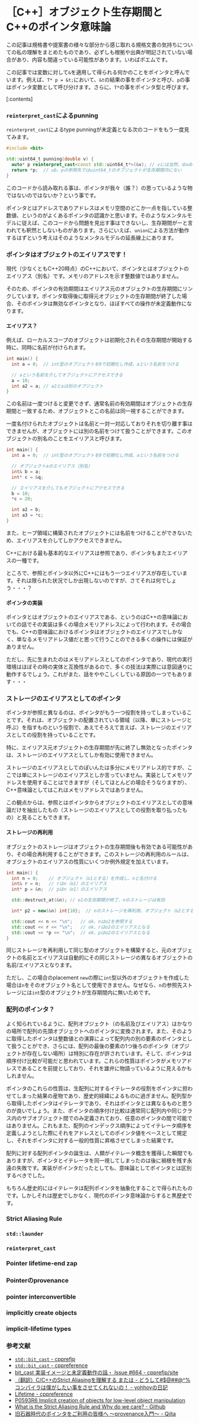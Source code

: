 # ［C++］オブジェクト生存期間とC++のポインタ意味論

この記事は規格書や提案書の様々な部分から感じ取れる規格文書の気持ちについての私の理解をまとめたものであり、必ずしも根拠や出典が明記されていない場合があり、内容も間違っている可能性があります。いわばポエムです。

この記事では変数に対して`&`を適用して得られる何かのことをポインタと呼んでいます。例えば、`T* p = &t;`において、`&t`の結果の事をポインタと呼び、`p`の事はポインタ変数として呼び分けます。さらに、`T*`の事をポインタ型と呼びます。

[:contents]

### `reinterpret_cast`によるpunning

`reinterpret_cast`によるtype punningが未定義となる次のコードをもう一度見てみます。

```cpp
#include <bit>

std::uint64_t punning(double v) {
  auto* p reinterpret_cast<const std::uint64_t*>(&v); // vには当然、double型のオブジェクトが生存期間内にある
  return *p;  // ub、pの参照先ではuint64_tのオブジェクトが生存期間内にない
}
```

このコードから読み取れる事は、ポインタが我々（誰？）の思っているような物ではないのではないか？という事です。

ポインタとはアドレスでありアドレスはメモリ空間のどこか一点を指している整数値、というのがよくあるポインタの認識かと思います。そのようなメンタルモデルに従えば、このコードから問題を見出す事はできないし、生存期間がーと言われても釈然としないものがあります。さらにいえば、`union`による方法が動作するはずという考えはそのようなメンタルモデルの延長線上にあります。

### ポインタはオブジェクトのエイリアスです！

現代（少なくともC++20時点）のC++において、ポインタとはオブジェクトのエイリアス（別名）です。メモリのアドレスを示す整数値ではありません。

そのため、ポインタの有効期間はエイリアス元のオブジェクトの生存期間にリンクしています。ポインタ取得後に取得元オブジェクトの生存期間が終了した場合、そのポインタは無効なポインタとなり、ほぼすべての操作が未定義動作になります。

#### エイリアス？

例えば、ローカルスコープのオブジェクトは初期化されその生存期間が開始する時に、同時に名前が付けられます。

```cpp
int main() {
  int a = 0;  // int型のオブジェクトを0で初期化し作成、aという名前をつける

  // aという名前を介してオブジェクトにアクセスできる
  a = 10;
  int a2 = a; // a2とaは別のオブジェクト
}
```

この名前は一度つけると変更できず、通常名前の有効期間はオブジェクトの生存期間と一致するため、オブジェクトとこの名前は同一視することができます。

一度名付けられたオブジェクトは名前と一対一対応しておりそれを切り離す事はできませんが、オブジェクトには別の名前をつけて扱うことができます。このオブジェクトの別名のことをエイリアスと呼びます。

```cpp
int main() {
  int a = 0;  // int型のオブジェクトを0で初期化し作成、aという名前をつける

  // オブジェクトaのエイリアス（別名）
  int& b = a;
  int* c = &q;

  // エイリアスを介してもオブジェクトにアクセスできる
  b = 10;
  *c = 20;

  int a2 = b;
  int a3 = *c;
}
```

また、ヒープ領域に構築されたオブジェクトには名前をつけることができないため、エイリアスを介してしかアクセスできません。

C++における最も基本的なエイリアスは参照であり、ポインタもまたエイリアスの一種です。

ところで、参照とポインタ以外にC++にはもう一つエイリアスが存在しています。それは限られた状況でしか出現しないのですが、さてそれは何でしょう・・・？

#### ポインタの実装

ポインタとはオブジェクトのエイリアスである、というのはC++の意味論においての話でその実装は多くの場合メモリアドレスによって行われます。その場合でも、C++の意味論におけるポインタはオブジェクトのエイリアスでしかなく、単なるメモリアドレス値だと思って行うことのできる多くの操作には保証がありません。

ただし、先に生まれたのはメモリアドレスとしてのポインタであり、現代の実行環境はほぼその時の実体と互換性があるので、多くの技法は実際には意図通りに動作するでしょう。これがまた、話をややこしくしている原因の一つでもあります・・・

### ストレージのエイリアスとしてのポインタ

ポインタが参照と異なるのは、ポインタがもう一つ役割を持ってしまっていることです。それは、オブジェクトの配置されている領域（以降、単にストレージと呼ぶ）を指すものという役割で、あえてそろえて言えば、ストレージのエイリアスとしての役割を持っていることです。

特に、エイリアス元オブジェクトの生存期間が先に終了し無効となったポインタは、ストレージのエイリアスとしてしか有効に使用できません。

ストレージのエイリアスとしてのぽいんたは多分にメモリアドレス的ですが、ここでは単にストレージのエイリアスとしか言っていません。実装としてメモリアドレスを使用することはできますが（そしてほとんどの場合そうなりますが）、C++意味論としてはこれはメモリアドレスではありません。

この観点からは、参照とはポインタからオブジェクトのエイリアスとしての意味論だけを抽出したもの（ストレージのエイリアスとしての役割を取り払ったもの）と見ることもできます。

#### ストレージの再利用

オブジェクトのストレージはオブジェクトの生存期間後も有効である可能性があり、その場合再利用することができます。このストレージの再利用のルールは、オブジェクトのエイリアスの性質にいくつか例外規定を加えています。

```cpp
int main() {
  int n = 0;    // オブジェクト（o1とする）を作成し、nと名付ける
  int& r = n;   // rはn（o1）のエイリアス
  int* p = &n;  // pはn（o1）のエイリアス

  std::destruct_at(&n); // o1の生存期間が終了、nのストレージは有効

  int* p2 = new(&n) int{10};  // nのストレージを再利用、オブジェクト（o2とする）を作成

  std::cout << n << "\n";   // ok、nはo2を参照する
  std::cout << r << "\n";   // ok、rはo2のエイリアスとなる
  std::cout << *p << "\n";  // ok、pはo2のエイリアスとなる
}
```

同じストレージを再利用して同じ型のオブジェクトを構築すると、元のオブジェクトの名前とエイリアスは自動的にその同じストレージの異なるオブジェクトの名前/エイリアスとなります。

ただし、この場合のplacement `new`の際に`int`型以外のオブジェクトを作成した場合は`n`をそのオブジェクト名として使用できません。なぜなら、`n`の参照先ストレージには`int`型のオブジェクトが生存期間内に無いためです。


### 配列のポインタ？

よく知られているように、配列オブジェクト（の名前及びエイリアス）はかなりの場所で配列の先頭オブジェクトへのポインタに変換されます。また、そのように取得したポインタは整数値との演算によって配列内の別の要素のポインタとして扱うことができ、さらには、配列の最後の要素の1つ後ろのポインタ（オブジェクトが存在しない場所）は特別に存在が許されています。そして、ポインタは順序付け比較が可能だと思われています。これらの性質はポインタがメモリアドレスであることを前提としており、それを雄弁に物語っているように見えるかもしれません。

ポインタのこれらの性質は、生配列に対するイテレータの役割をポインタに担わせてしまった結果の産物であり、歴史的経緯によるものに過ぎません。配列型から取得したポインタはイテレータであり、それはポインタとは異なるものと思うのが良いでしょう。また、ポインタの順序付け比較は通常同じ配列内や同じクラス内のサブオブジェクト間でのみ定義されており、任意のポインタの間で可能ではありません。これもまた、配列のインデックス順序によってイテレータ順序を定義しようとした際にそれをアドレスとしてのポインタ値をベースとして規定し、それをポインタに対する一般的性質に昇格させてしまった結果です。

配列に対する配列ポインタの誕生は、人類がイテレータ概念を獲得した瞬間でもありますが、ポインタとイテレータを同一視してしまったのは後に禍根を残す永遠の失敗です。実装がポインタだったとしても、意味論としてポインタとは区別するべきでした。

もちろん歴史的にはイテレータは配列ポインタを抽象化することで得られたものです。しかしそれは歴史でしかなく、現代のポインタ意味論からすると黒歴史です。

### Strict Aliasing Rule


### `std::launder`

### `reinterpret_cast`

### Pointer lifetime-end zap

### Pointerのprovenance

### pointer interconvertible

### implicitly create objects

### implicit-lifetime types

### 参考文献

- [`std::bit_cast` - cpprefjp](https://cpprefjp.github.io/reference/bit/bit_cast.html)
- [`std::bit_cast` - cppreference](https://en.cppreference.com/w/cpp/numeric/bit_cast)
- [bit_cast 実装イメージと未定義動作の話・ Issue #664 - cpprefjp/site](https://github.com/cpprefjp/site/issues/664)
- [（翻訳）C/C++のStrict Aliasingを理解する または - どうして#$@##@^%コンパイラは僕がしたい事をさせてくれないの！ - yohhoyの日記](https://yohhoy.hatenadiary.jp/entry/20120220/p1)
- [Lifetime - cppreference](https://en.cppreference.com/w/cpp/language/lifetime)
- [P0593R6 Implicit creation of objects for low-level object manipulation](https://wg21.link/p0593r6)
- [What is the Strict Aliasing Rule and Why do we care? - Github](https://gist.github.com/shafik/848ae25ee209f698763cffee272a58f8)
- [旧石器時代のポインタをご利用の皆様へ ～provenance入門～ - Qiita](https://qiita.com/__pandaman64__/items/1788a90ae5be79cc908b)
